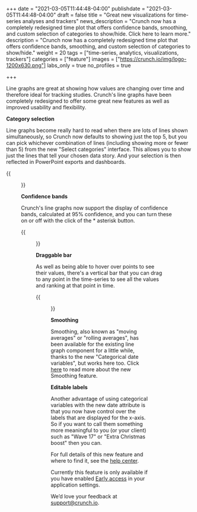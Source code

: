 +++
date = "2021-03-05T11:44:48-04:00"
publishdate = "2021-03-05T11:44:48-04:00"
draft = false
title = "Great new visualizations for time-series analyses and trackers"
news_description = "Crunch now has a completely redesigned time plot that offers confidence bands, smoothing, and custom selection of categories to show/hide. Click here to learn more."
description = "Crunch now has a completely redesigned time plot that offers confidence bands, smoothing, and custom selection of categories to show/hide."
weight = 20
tags = ["time-series, analytics, visualizations, trackers"]
categories = ["feature"]
images = ["https://crunch.io/img/logo-1200x630.png"]
labs_only = true
no_profiles = true

+++

Line graphs are great at showing how values are changing over time and therefore ideal for tracking studies. Crunch's line graphs have been completely redesigned to offer some great new features as well as improved usability and flexibility.

**Category selection**

Line graphs become really hard to read when there are lots of lines shown simultaneously, so Crunch now defaults to showing just the top 5, but you can pick whichever combination of lines (including showing more or fewer than 5) from the new "Select categories" interface. This allows you to show just the lines that tell your chosen data story. And your selection is then reflected in PowerPoint exports and dashboards.

{{<figure src="https://crunch.io/dev/features/images/new-time-plot_01.gif" class="img-fluid">}}

**Confidence bands**

Crunch's line graphs now support the display of confidence bands, calculated at 95% confidence, and you can turn these on or off with the click of the * asterisk button.

{{<figure src="https://crunch.io/dev/features/images/new-time-plot_02.gif" class="img-fluid">}}

**Draggable bar**

As well as being able to hover over points to see their values, there's a vertical bar that you can drag to any point in the time-series to see all the values and ranking at that point in time.

{{<figure src="https://crunch.io/dev/features/images/new-time-plot_03.gif" class="img-fluid">}}

**Smoothing**

Smoothing, also known as "moving averages" or "rolling averages", has been available for the existing line graph component for a little while, thanks to the new "Categorical date variables", but works here too. Click [here](https://help.crunch.io/hc/en-us/articles/360053244351-Time-series-smoothing-moving-average-) to read more about the new Smoothing feature.

**Editable labels**

Another advantage of using categorical variables with the new date attribute is that you now have control over the labels that are displayed for the x-axis. So if you want to call them something more meaningful to you (or your client) such as "Wave 17" or "Extra Christmas boost" then you can.

For full details of this new feature and where to find it, see the [help center](https://help.crunch.io/hc/en-us/articles/360057226852-Time-series-analysis-with-time-plots).

Currently this feature is only available if you have enabled [Early access](https://help.crunch.io/hc/en-us/articles/360040465331-How-to-enable-early-access) in your application settings.

We’d love your feedback at [support@crunch.io](mailto:support@crunch.io).
